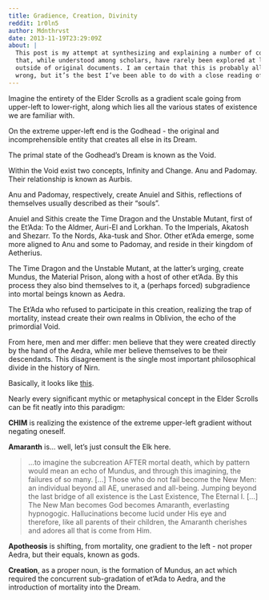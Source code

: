 ```yaml
---
title: Gradience, Creation, Divinity
reddit: 1r0ln5
author: Mdnthrvst
date: 2013-11-19T23:29:09Z
about: |
  This post is my attempt at synthesizing and explaining a number of concepts
  that, while understood among scholars, have rarely been explored at length
  outside of original documents. I am certain that this is probably all kinds of
  wrong, but it’s the best I’ve been able to do with a close reading of the Loveletter and quite a bit of mental wrangling. By all means, tear apart each and every flaw or inadequacy you can find.
---
```


Imagine the entirety of the Elder Scrolls as a gradient scale going from
upper-left to lower-right, along which lies all the various states of existence
we are familiar with.

On the extreme upper-left end is the Godhead - the original and incomprehensible
entity that creates all else in its Dream.

The primal state of the Godhead’s Dream is known as the Void.

Within the Void exist two concepts, Infinity and Change. Anu and Padomay. Their
relationship is known as Aurbis.

Anu and Padomay, respectively, create Anuiel and Sithis, reflections of
themselves usually described as their “souls”.

Anuiel and Sithis create the Time Dragon and the Unstable Mutant, first of the
Et’Ada: To the Aldmer, Auri-El and Lorkhan. To the Imperials, Akatosh and
Shezarr. To the Nords, Aka-tusk and Shor. Other et’Ada emerge, some more aligned
to Anu and some to Padomay, and reside in their kingdom of Aetherius.

The Time Dragon and the Unstable Mutant, at the latter’s urging, create Mundus,
the Material Prison, along with a host of other et’Ada. By this process they
also bind themselves to it, a (perhaps forced) subgradience into mortal beings
known as Aedra.

The Et’Ada who refused to participate in this creation, realizing the trap of
mortality, instead create their own realms in Oblivion, the echo of the
primordial Void.

From here, men and mer differ: men believe that they were created directly by
the hand of the Aedra, while mer believe themselves to be their descendants.
This disagreement is the single most important philosophical divide in the
history of Nirn.

Basically, it looks like [this][0].

Nearly every significant mythic or metaphysical concept in the Elder Scrolls can
be fit neatly into this paradigm:

**CHIM** is realizing the existence of the extreme upper-left gradient without
negating oneself.

**Amaranth** is… well, let’s just consult the Elk here.

> …to imagine the subcreation AFTER mortal death, which by pattern would mean an
> echo of Mundus, and through this imagining, the failures of so many. […] Those
> who do not fail become the New Men: an individual beyond all AE, unerased and
> all-being. Jumping beyond the last bridge of all existence is the Last
> Existence, The Eternal I. […] The New Man becomes God becomes Amaranth,
> everlasting hypnogogic. Hallucinations become lucid under His eye and
> therefore, like all parents of their children, the Amaranth cherishes and
> adores all that is come from Him.

**Apotheosis** is shifting, from mortality, one gradient to the left - not
proper Aedra, but their equals, known as gods.

**Creation**, as a proper noun, is the formation of Mundus, an act which
required the concurrent sub-gradation of et’Ada to Aedra, and the introduction
of mortality into the Dream.

[0]: https://i.imgur.com/g4YY50A.png
